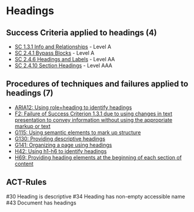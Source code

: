 # Headings

## Success Criteria applied to headings (4)

- [SC 1.3.1 Info and Relationships](sc131.md) - Level A
- [SC 2.4.1 Bypass Blocks](sc241.md) - Level A
- [SC 2.4.6 Headings and Labels](sc246.md) - Level AA
- [SC 2.4.10 Section Headings](sc2410.md) - Level AAA

## Procedures of techniques and failures applied to headings (7)

- [ARIA12: Using role=heading to identify headings](aria12.md)
- [F2: Failure of Success Criterion 1.3.1 due to using changes in text presentation to convey information without using the appropriate markup or text](f2.md)
- [G115: Using semantic elements to mark up structure](g115.md)
- [G130: Providing descriptive headings](g130.md)
- [G141: Organizing a page using headings](g141.md)
- [H42: Using h1-h6 to identify headings](h42.md)
- [H69: Providing heading elements at the beginning of each section of content](h69.md)

## ACT-Rules

#30 Heading is descriptive
#34 Heading has non-empty accessible name
#43 Document has headings
